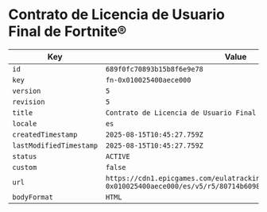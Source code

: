 # Contrato de Licencia de Usuario Final de Fortnite®

| Key | Value |
| --- | ----- |
| `id` | `689f0fc70893b15b8f6e9e78` |
| `key` | `fn-0x010025400aece000` |
| `version` | `5` |
| `revision` | `5` |
| `title` | `Contrato de Licencia de Usuario Final de Fortnite®` |
| `locale` | `es` |
| `createdTimestamp` | `2025-08-15T10:45:27.759Z` |
| `lastModifiedTimestamp` | `2025-08-15T10:45:27.759Z` |
| `status` | `ACTIVE` |
| `custom` | `false` |
| `url` | `https://cdn1.epicgames.com/eulatracking-download/fn-0x010025400aece000/es/v5/r5/80714b6098df22a1b12df5e00e1893e3.pdf` |
| `bodyFormat` | `HTML` |
